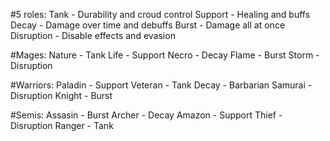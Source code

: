 #5 roles:
Tank - Durability and croud control
Support - Healing and buffs
Decay - Damage over time and debuffs
Burst - Damage all at once
Disruption - Disable effects and evasion


#Mages:
Nature - Tank
Life - Support
Necro - Decay
Flame  - Burst
Storm - Disruption

#Warriors:
Paladin - Support
Veteran - Tank
Decay - Barbarian
Samurai - Disruption
Knight - Burst

#Semis:
Assasin - Burst
Archer - Decay
Amazon - Support
Thief - Disruption
Ranger - Tank

